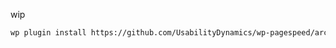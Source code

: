 wip


```bash
wp plugin install https://github.com/UsabilityDynamics/wp-pagespeed/archive/master.zip
```
